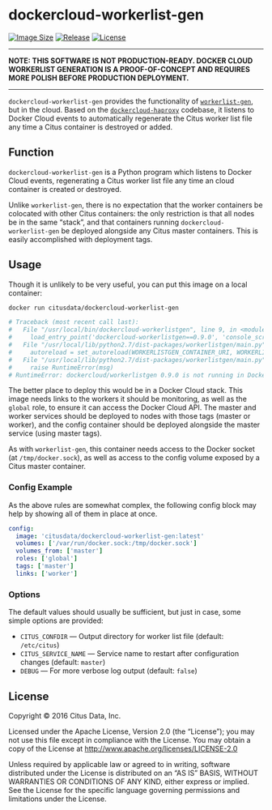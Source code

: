 # dockercloud-workerlist-gen

[![Image Size](https://img.shields.io/imagelayers/image-size/citusdata/dockercloud-workerlist-gen/latest.svg)][image size]
[![Release](https://img.shields.io/github/release/citusdata/dockercloud-workerlist-gen.svg)][release]
[![License](https://img.shields.io/github/license/citusdata/dockercloud-workerlist-gen.svg)][license]

----------

**NOTE: THIS SOFTWARE IS NOT PRODUCTION-READY. DOCKER CLOUD WORKERLIST GENERATION IS A PROOF-OF-CONCEPT AND REQUIRES MORE POLISH BEFORE PRODUCTION DEPLOYMENT.**

----------

`dockercloud-workerlist-gen` provides the functionality of [`workerlist-gen`][workerlist-gen], but in the cloud. Based on the [`dockercloud-haproxy`][dockercloud-haproxy] codebase, it listens to Docker Cloud events to automatically regenerate the Citus worker list file any time a Citus container is destroyed or added.

## Function

`dockercloud-workerlist-gen` is a Python program which listens to Docker Cloud events, regenerating a Citus worker list file any time an cloud container is created or destroyed.

Unlike `workerlist-gen`, there is no expectation that the worker containers be colocated with other Citus containers: the only restriction is that all nodes be in the same “stack”, and that containers running `dockercloud-workerlist-gen` be deployed alongside any Citus master containers. This is easily accomplished with deployment tags.

## Usage

Though it is unlikely to be very useful, you can put this image on a local container:

```bash
docker run citusdata/dockercloud-workerlist-gen

# Traceback (most recent call last):
#   File "/usr/local/bin/dockercloud-workerlistgen", line 9, in <module>
#     load_entry_point('dockercloud-workerlistgen==0.9.0', 'console_scripts', 'dockercloud-workerlistgen')()
#   File "/usr/local/lib/python2.7/dist-packages/workerlistgen/main.py", line 61, in main
#     autoreload = set_autoreload(WORKERLISTGEN_CONTAINER_URI, WORKERLISTGEN_SERVICE_URI, API_AUTH)
#   File "/usr/local/lib/python2.7/dist-packages/workerlistgen/main.py", line 41, in set_autoreload
#     raise RuntimeError(msg)
# RuntimeError: dockercloud/workerlistgen 0.9.0 is not running in Docker Cloud
```

The better place to deploy this would be in a Docker Cloud stack. This image needs links to the workers it should be monitoring, as well as the `global` role, to ensure it can access the Docker Cloud API. The master and worker services should be deployed to nodes with those tags (master or worker), and the config container should be deployed alongside the master service (using master tags).

As with `workerlist-gen`, this container needs access to the Docker socket (at `/tmp/docker.sock`), as well as access to the config volume exposed by a Citus master container.

### Config Example

As the above rules are somewhat complex, the following config block may help by showing all of them in place at once.

```yaml
config:
  image: 'citusdata/dockercloud-workerlist-gen:latest'
  volumes: ['/var/run/docker.sock:/tmp/docker.sock']
  volumes_from: ['master']
  roles: ['global']
  tags: ['master']
  links: ['worker']
```

### Options

The default values should usually be sufficient, but just in case, some simple options are provided:

  * `CITUS_CONFDIR` — Output directory for worker list file (default: `/etc/citus`)
  * `CITUS_SERVICE_NAME` — Service name to restart after configuration changes (default: `master`)
  * `DEBUG` — For more verbose log output (default: `false`)

## License

Copyright © 2016 Citus Data, Inc.

Licensed under the Apache License, Version 2.0 (the “License”); you may not use this file except in compliance with the License. You may obtain a copy of the License at http://www.apache.org/licenses/LICENSE-2.0

Unless required by applicable law or agreed to in writing, software distributed under the License is distributed on an “AS IS” BASIS, WITHOUT WARRANTIES OR CONDITIONS OF ANY KIND, either express or implied. See the License for the specific language governing permissions and limitations under the License.

[image size]: https://imagelayers.io/?images=citusdata%2Fdockercloud-workerlist-gen:latest
[release]: https://github.com/citusdata/dockercloud-workerlist-gen/releases/latest
[license]: LICENSE
[workerlist-gen]: https://github.com/citusdata/workerlist-gen
[dockercloud-haproxy]: https://github.com/docker/dockercloud-haproxy
